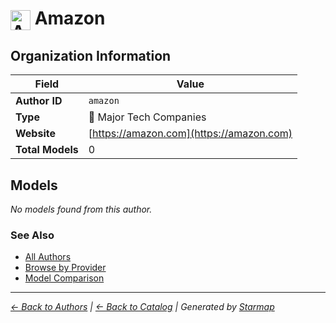 # <img src="https://raw.githubusercontent.com/agentstation/starmap/master/internal/embedded/logos/amazon.svg" alt="Amazon" width="32" height="32" style="vertical-align: middle;"> Amazon
  
  
## Organization Information
  
| Field | Value |
|---------|---------|
| **Author ID** | `amazon` |
| **Type** | 🏢 Major Tech Companies |
| **Website** | [https://amazon.com](https://amazon.com) |
| **Total Models** | 0 |

  
## Models
  
*No models found from this author.*
  
### See Also
  
- [All Authors](../)
- [Browse by Provider](../../providers/)
- [Model Comparison](../../models/)
  
---
*_[← Back to Authors](../) | [← Back to Catalog](../../) | Generated by [Starmap](https://github.com/agentstation/starmap)_*